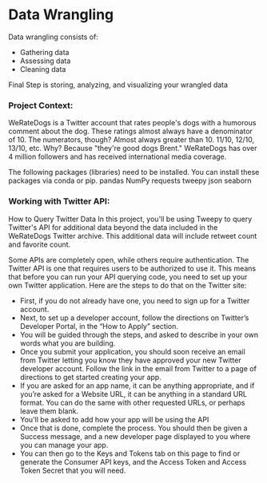 # Data Wrangling

Data wrangling consists of:
- Gathering data 
- Assessing data
- Cleaning data

Final Step is storing, analyzing, and visualizing your wrangled data

### Project Context: 
WeRateDogs is a Twitter account that rates people's dogs with a humorous comment about the dog. These ratings almost always have a denominator of 10. The numerators, though? Almost always greater than 10. 11/10, 12/10, 13/10, etc. Why? Because "they're good dogs Brent." WeRateDogs has over 4 million followers and has received international media coverage.

The following packages (libraries) need to be installed. You can install these packages via conda or pip.
pandas
NumPy
requests
tweepy
json
seaborn

### Working with Twitter API:

How to Query Twitter Data
In this project, you'll be using Tweepy to query Twitter's API for additional data beyond the data included in the WeRateDogs Twitter archive. This additional data will include retweet count and favorite count.

Some APIs are completely open, while others require authentication. The Twitter API is one that requires users to be authorized to use it. This means that before you can run your API querying code, you need to set up your own Twitter application. Here are the steps to do that on the Twitter site:

- First, if you do not already have one, you need to sign up for a Twitter account.
- Next, to set up a developer account, follow the directions on Twitter’s Developer Portal, in the “How to Apply” section.
- You will be guided through the steps, and asked to describe in your own words what you are building.
- Once you submit your application, you should soon receive an email from Twitter letting you know they have approved your new Twitter developer account. Follow the link in the email from Twitter to a page of directions to get started creating your app.
- If you are asked for an app name, it can be anything appropriate, and if you’re asked for a Website URL, it can be anything in a standard URL format. You can do the same with other requested URLs, or perhaps leave them blank.
- You'll be asked to add how your app will be using the API
- Once that is done, complete the process. You should then be given a Success message, and a new developer page displayed to you where you can manage your app.
- You can then go to the Keys and Tokens tab on this page to find or generate the Consumer API keys, and the Access Token and Access Token Secret that you will need.
